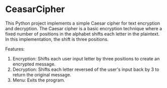 # CeasarCipher
This Python project implements a simple Caesar cipher for text encryption and decryption. 
The Caesar cipher is a basic encryption technique where a fixed number of positions in the alphabet shifts each letter in the plaintext. In this implementation, the shift is three positions.

Features:
1) Encryption:  Shifts each user input letter by three positions to create an encrypted message.
2) Decryption: Shifts each letter reversed of the user's input back by 3 to return the original message.
3) Menu: Exits the program.
